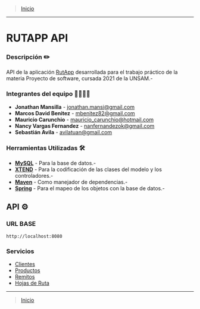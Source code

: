 > [Inicio](#)
---  
# RUTAPP API

### Descripción :pencil2:
API de la aplicación [RutApp](https://github.com/principito82/pds-2021-rutapp-frontend) desarrollada para el trabajo práctico de la materia Proyecto de software, cursada 2021 de la UNSAM.-

### Integrantes del equipo  :family_man_man_girl_boy:

* **Jonathan Mansilla** - [jonathan.mansi@gmail.com](#jonathan.mansi@gmail.com)
* **Marcos David Benitez** - [mbenitez82@gmail.com](#mbenitez82@gmail.com)
* **Mauricio Carunchio** - [mauricio_carunchio@hotmail.com](#mauricio_carunchio@hotmail.com)
* **Nancy Vargas Fernandez** - [nanfernandezok@gmail.com](nanfernandezok@gmail.com<<>>)
* **Sebastián Avila** - [avilatuan@gmail.com](#avilatuan@gmail.com)

### Herramientas Utilizadas :hammer_and_wrench:

* **[MySQL](https://www.mysql.com/)** - Para la base de datos.-
* **[XTEND](https://www.eclipse.org/xtend/index.html)** - Para la codificación de las clases del modelo y los controladores.-
* **[Maven](https://maven.apache.org/)** - Como manejador de dependencias.-
* **[Spring](https://spring.io/)** - Para el mapeo de los objetos con la base de datos.-

## API :gear:

### URL BASE
```http://localhost:8080 ```

### Servicios
* [Clientes](docs/CLIENTES.md)
* [Productos](#)
* [Remitos](#)
* [Hojas de Ruta](#)

----
> [Inicio](#)
